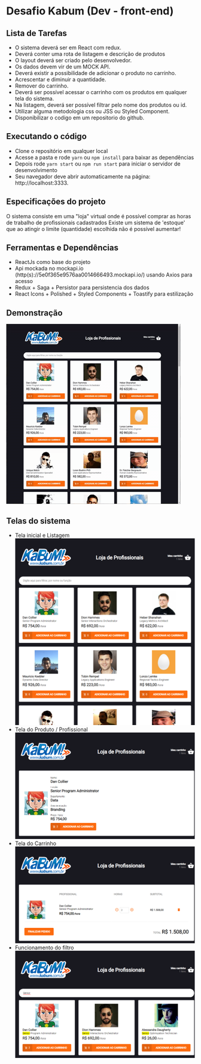 # Desafio Kabum (Dev - front-end)

## Lista de Tarefas

- O sistema deverá ser em React com redux.
- Deverá conter uma rota de listagem e descrição de produtos
- O layout deverá ser criado pelo desenvolvedor.
- Os dados devem vir de um MOCK API.
- Deverá existir a possibilidade de adicionar o produto no carrinho.
- Acrescentar e diminuir a quantidade.
- Remover do carrinho.
- Deverá ser possível acessar o carrinho com os produtos em qualquer tela do sistema.
- Na listagem, deverá ser possível filtrar pelo nome dos produtos ou id.
- Utilizar alguma metodologia css ou JSS ou Styled Component.
- Disponibilizar o codigo em um repositorio do github.

## Executando o código

- Clone o repositório em qualquer local
- Acesse a pasta e rode `yarn` ou `npm install` para baixar as dependências
- Depois rode `yarn start` ou `npm run start` para iniciar o servidor de desenvolvimento
- Seu navegador deve abrir automaticamente na página: http://localhost:3333.

## Especificações do projeto

O sistema consiste em uma "loja" virtual onde é possível comprar as horas de trabalho de profissionais cadastrados
Existe um sistema de 'estoque' que ao atingir o limite (quantidade) escolhida não é possível aumentar!

## Ferramentas e Dependências

- ReactJs como base do projeto
- Api mockada no mockapi.io (http(s)://5e0f365e9576aa0014666493.mockapi.io/) usando Axios para acesso
- Redux + Saga + Persistor para persistencia dos dados
- React Icons + Polished + Styled Components + Toastify para estilização

## Demonstração

![](./showoff/gif.gif)

## Telas do sistema

- Tela inicial e Listagem
  ![](./showoff/listagem.png)
- Tela do Produto / Profissional
  ![](./showoff/produto.png)
- Tela do Carrinho
  ![](./showoff/carrinho.png)
- Funcionamento do filtro
  ![](./showoff/filtro.png)
